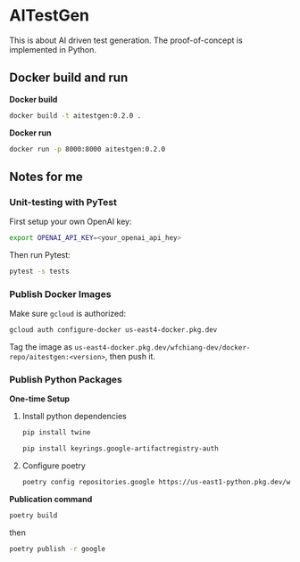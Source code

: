 # AITestGen 

This is about AI driven test generation. 
The proof-of-concept is implemented in Python. 

## Docker build and run 

**Docker build** 

```BASH
docker build -t aitestgen:0.2.0 .
```

**Docker run** 

```BASH
docker run -p 8000:8000 aitestgen:0.2.0
```

## Notes for me 

### Unit-testing with PyTest 

First setup your own OpenAI key: 

```BASH 
export OPENAI_API_KEY=<your_openai_api_hey>
```

Then run Pytest: 

```BASH 
pytest -s tests 
``` 

### Publish Docker Images

Make sure `gcloud` is authorized: 

```BASH
gcloud auth configure-docker us-east4-docker.pkg.dev
```

Tag the image as `us-east4-docker.pkg.dev/wfchiang-dev/docker-repo/aitestgen:<version>`, then push it. 

### Publish Python Packages 

**One-time Setup**

1. Install python dependencies 
    ```BASH
    pip install twine 
    ```
    ```BASH
    pip install keyrings.google-artifactregistry-auth
    ```

2. Configure poetry 
    ```BASH 
    poetry config repositories.google https://us-east1-python.pkg.dev/wfchiang-dev/python-repo/
    ```

**Publication command**

```BASH
poetry build
``` 

then 

```BASH
poetry publish -r google 
```